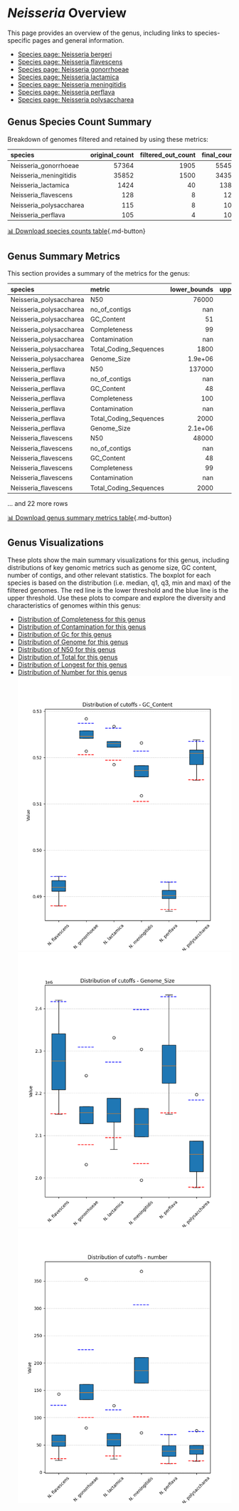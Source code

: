 # *Neisseria* Overview
This page provides an overview of the genus, including links to species-specific pages and general information.

- [Species page: Neisseria bergeri](Neisseria_bergeri/index.md)
- [Species page: Neisseria flavescens](Neisseria_flavescens/index.md)
- [Species page: Neisseria gonorrhoeae](Neisseria_gonorrhoeae/index.md)
- [Species page: Neisseria lactamica](Neisseria_lactamica/index.md)
- [Species page: Neisseria meningitidis](Neisseria_meningitidis/index.md)
- [Species page: Neisseria perflava](Neisseria_perflava/index.md)
- [Species page: Neisseria polysaccharea](Neisseria_polysaccharea/index.md)
## Genus Species Count Summary
Breakdown of genomes filtered and retained by using these metrics:

| species                 |   original_count |   filtered_out_count |   final_count |
|:------------------------|-----------------:|---------------------:|--------------:|
| Neisseria_gonorrhoeae   |            57364 |                 1905 |         55459 |
| Neisseria_meningitidis  |            35852 |                 1500 |         34352 |
| Neisseria_lactamica     |             1424 |                   40 |          1384 |
| Neisseria_flavescens    |              128 |                    8 |           120 |
| Neisseria_polysaccharea |              115 |                    8 |           107 |
| Neisseria_perflava      |              105 |                    4 |           101 |


[📊 Download species counts table](species_counts.csv){.md-button}
## Genus Summary Metrics
This section provides a summary of the metrics for the genus:

| species                 | metric                 |   lower_bounds |   upper_bounds |
|:------------------------|:-----------------------|---------------:|---------------:|
| Neisseria_polysaccharea | N50                    |    76000       |      nan       |
| Neisseria_polysaccharea | no_of_contigs          |      nan       |       80       |
| Neisseria_polysaccharea | GC_Content             |       51       |       53       |
| Neisseria_polysaccharea | Completeness           |       99       |      nan       |
| Neisseria_polysaccharea | Contamination          |      nan       |        1       |
| Neisseria_polysaccharea | Total_Coding_Sequences |     1800       |     2200       |
| Neisseria_polysaccharea | Genome_Size            |        1.9e+06 |        2.2e+06 |
| Neisseria_perflava      | N50                    |   137000       |      nan       |
| Neisseria_perflava      | no_of_contigs          |      nan       |       70       |
| Neisseria_perflava      | GC_Content             |       48       |       50       |
| Neisseria_perflava      | Completeness           |      100       |      nan       |
| Neisseria_perflava      | Contamination          |      nan       |        2       |
| Neisseria_perflava      | Total_Coding_Sequences |     2000       |     2400       |
| Neisseria_perflava      | Genome_Size            |        2.1e+06 |        2.5e+06 |
| Neisseria_flavescens    | N50                    |    48000       |      nan       |
| Neisseria_flavescens    | no_of_contigs          |      nan       |      130       |
| Neisseria_flavescens    | GC_Content             |       48       |       50       |
| Neisseria_flavescens    | Completeness           |       99       |      nan       |
| Neisseria_flavescens    | Contamination          |      nan       |        1       |
| Neisseria_flavescens    | Total_Coding_Sequences |     2000       |     2400       |

... and 22 more rows


[📊 Download genus summary metrics table](genus_summary_metrics.csv){.md-button}
## Genus Visualizations
These plots show the main summary visualizations for this genus, including distributions of key genomic metrics such as genome size, GC content, number of contigs, and other relevant statistics. The boxplot for each species is based on the distribution (i.e. median, q1, q3, min and max) of the filtered genomes. The red line is the lower threshold and the blue line is the upper threshold. Use these plots to compare and explore the diversity and characteristics of genomes within this genus:

- [Distribution of Completeness for this genus](Completeness_Specific_boxplot_0.png)
- [Distribution of Contamination for this genus](Contamination_boxplot_0.png)
- [Distribution of Gc for this genus](GC_Content_boxplot_0.png)
- [Distribution of Genome for this genus](Genome_Size_boxplot_0.png)
- [Distribution of N50 for this genus](N50_boxplot_0.png)
- [Distribution of Total for this genus](Total_Coding_Sequences_boxplot_0.png)
- [Distribution of Longest for this genus](longest_boxplot_0.png)
- [Distribution of Number for this genus](number_boxplot_0.png)
![Distribution of Gc](GC_Content_boxplot_0.png)
![Distribution of Genome](Genome_Size_boxplot_0.png)
![Distribution of Number](number_boxplot_0.png)
